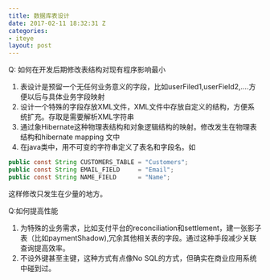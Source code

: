 ```yaml
---
title: 数据库表设计
date: 2017-02-11 18:32:31 Z
categories:
- iteye
layout: post
---
```


Q: 如何在开发后期修改表结构对现有程序影响最小 

1. 表设计是预留一个无任何业务意义的字段，比如userFiled1,userField2,....方便以后与具体业务字段映射
2. 设计一个特殊的字段存放XML文件，XML文件中存放自定义的结构，方便系统扩充。存取是需要解析XML字符串   
3. 通过象Hibernate这种物理表结构和对象逻辑结构的映射。修改发生在物理表结构和hibernate mapping 文中   
4. 在java类中，用不可变的字符串定义了表名和字段名。如            
```java
public const String CUSTOMERS_TABLE = "Customers";     
public const String EMAIL_FIELD     = "Email";     
public const String NAME_FIELD      = "Name";     
```
这样修改只发生在少量的地方。 

Q:如何提高性能 
1. 为特殊的业务需求，比如支付平台的reconciliation和settlement，建一张影子表（比如paymentShadow),冗余其他相关表的字段。通过这种手段减少关联查询提高效率。 
2. 不设外键甚至主键，这种方式有点像No SQL的方式，但确实在商业应用系统中碰到过。
